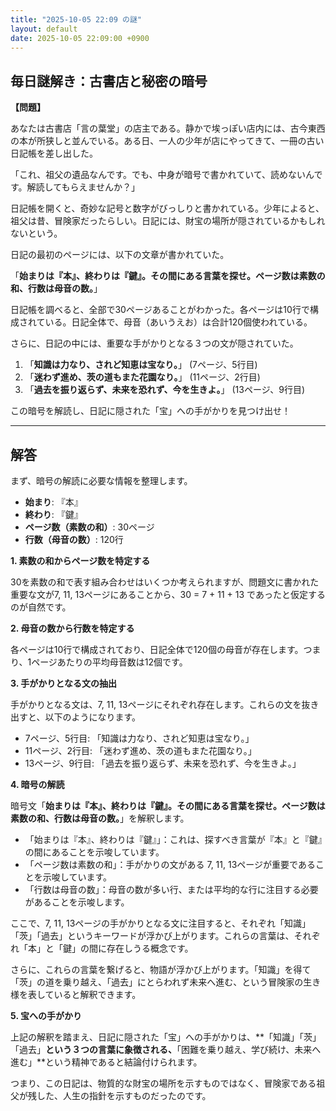 ```yaml
---
title: "2025-10-05 22:09 の謎"
layout: default
date: 2025-10-05 22:09:00 +0900
---
```

## 毎日謎解き：古書店と秘密の暗号

**【問題】**

あなたは古書店「言の葉堂」の店主である。静かで埃っぽい店内には、古今東西の本が所狭しと並んでいる。ある日、一人の少年が店にやってきて、一冊の古い日記帳を差し出した。

「これ、祖父の遺品なんです。でも、中身が暗号で書かれていて、読めないんです。解読してもらえませんか？」

日記帳を開くと、奇妙な記号と数字がびっしりと書かれている。少年によると、祖父は昔、冒険家だったらしい。日記には、財宝の場所が隠されているかもしれないという。

日記の最初のページには、以下の文章が書かれていた。

「**始まりは『本』、終わりは『鍵』。その間にある言葉を探せ。ページ数は素数の和、行数は母音の数。**」

日記帳を調べると、全部で30ページあることがわかった。各ページは10行で構成されている。日記全体で、母音（あいうえお）は合計120個使われている。

さらに、日記の中には、重要な手がかりとなる３つの文が隠されていた。

1.  「**知識は力なり、されど知恵は宝なり。**」 (7ページ、5行目)
2.  「**迷わず進め、茨の道もまた花園なり。**」 (11ページ、2行目)
3.  「**過去を振り返らず、未来を恐れず、今を生きよ。**」 (13ページ、9行目)

この暗号を解読し、日記に隠された「宝」への手がかりを見つけ出せ！

---

## 解答

まず、暗号の解読に必要な情報を整理します。

*   **始まり**: 『本』
*   **終わり**: 『鍵』
*   **ページ数（素数の和）**: 30ページ
*   **行数（母音の数）**: 120行

**1. 素数の和からページ数を特定する**

30を素数の和で表す組み合わせはいくつか考えられますが、問題文に書かれた重要な文が7, 11, 13ページにあることから、30 = 7 + 11 + 13 であったと仮定するのが自然です。

**2. 母音の数から行数を特定する**

各ページは10行で構成されており、日記全体で120個の母音が存在します。つまり、1ページあたりの平均母音数は12個です。

**3. 手がかりとなる文の抽出**

手がかりとなる文は、7, 11, 13ページにそれぞれ存在します。これらの文を抜き出すと、以下のようになります。

*   7ページ、5行目: 「知識は力なり、されど知恵は宝なり。」
*   11ページ、2行目: 「迷わず進め、茨の道もまた花園なり。」
*   13ページ、9行目: 「過去を振り返らず、未来を恐れず、今を生きよ。」

**4. 暗号の解読**

暗号文「**始まりは『本』、終わりは『鍵』。その間にある言葉を探せ。ページ数は素数の和、行数は母音の数。**」を解釈します。

*   「始まりは『本』、終わりは『鍵』」：これは、探すべき言葉が『本』と『鍵』の間にあることを示唆しています。
*   「ページ数は素数の和」：手がかりの文がある 7, 11, 13ページが重要であることを示唆しています。
*   「行数は母音の数」：母音の数が多い行、または平均的な行に注目する必要があることを示唆します。

ここで、7, 11, 13ページの手がかりとなる文に注目すると、それぞれ「知識」「茨」「過去」というキーワードが浮かび上がります。これらの言葉は、それぞれ「本」と「鍵」の間に存在しうる概念です。

さらに、これらの言葉を繋げると、物語が浮かび上がります。「知識」を得て「茨」の道を乗り越え、「過去」にとらわれず未来へ進む、という冒険家の生き様を表していると解釈できます。

**5. 宝への手がかり**

上記の解釈を踏まえ、日記に隠された「宝」への手がかりは、**「知識」「茨」「過去」**という３つの言葉に象徴される、**「困難を乗り越え、学び続け、未来へ進む」**という精神であると結論付けられます。

つまり、この日記は、物質的な財宝の場所を示すものではなく、冒険家である祖父が残した、人生の指針を示すものだったのです。
